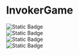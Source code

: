 # InvokerGame

![Static Badge](https://img.shields.io/badge/tailwindcss-v3.4.1-06B6D4?style=for-the-badge&logo=tailwindcss&logoColor=%23ffffff&logoSize=30)<br>
![Static Badge](https://img.shields.io/badge/Next.js-15.1.5-000000?style=for-the-badge&logo=Next.Js&logoColor=%23ffffff&logoSize=30)<br>
![Static Badge](https://img.shields.io/badge/React-19.0.0-61DAFB?style=for-the-badge&logo=React&logoColor=%23ffffff&logoSize=30)<br>
![Static Badge](https://img.shields.io/badge/TypeScript-^5-3178C6?style=for-the-badge&logo=TypeScript&logoColor=%23ffffff&logoSize=30)<br>